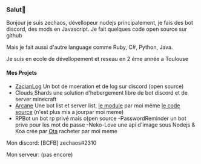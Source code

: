 ### Salut👋

Bonjour je suis zechaos, dévellopeur nodejs principalement, je fais des bot discord, des mods en Javascript. Je fait quelques code open source sur github

Mais je fait aussi d'autre language comme Ruby, C#, Python, Java.

Je suis en ecole de dévellopement et reseau en 2 éme année a Toulouse

#### Mes Projets
  - [ZacianLog](https://github.com/zechaos031/ZacianLogs) Un bot de moeration et de log sur discord (open source)
  - Clouds Shards une solution d'hebergement libre de bot discord et de server minecraft
  - [Arcane](https://arcane-center.xyz/) Une bot list et server list, [le module](https://www.npmjs.com/package/abcapi) par moi même [le code source](https://github.com/Arcane-Bot-Center/abcAPI) (n'est plus mis a jourpar moi meme)
  - RPBot un bot rp privé mais o)pen source
  -PasswordReminder un bot prive pour les mot de passe
  -Neko-Love une api d'image sous Nodejs & Koa crée par [Ota](https://github.com/Steven-Debande) racheter par moi meme
  
Mon discord: [BCFB] zechaos#2310

Mon serveur: (pas encore)
  
